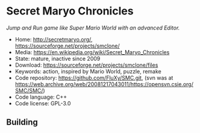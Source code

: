 # Secret Maryo Chronicles

_Jump and Run game like Super Mario World with an advanced Editor._

- Home: http://secretmaryo.org/, https://sourceforge.net/projects/smclone/
- Media: https://en.wikipedia.org/wiki/Secret_Maryo_Chronicles
- State: mature, inactive since 2009
- Download: https://sourceforge.net/projects/smclone/files
- Keywords: action, inspired by Mario World, puzzle, remake
- Code repository: https://github.com/FluXy/SMC.git, (svn was at https://web.archive.org/web/20081217043011/https://opensvn.csie.org/SMC/SMC/)
- Code language: C++
- Code license: GPL-3.0

## Building
